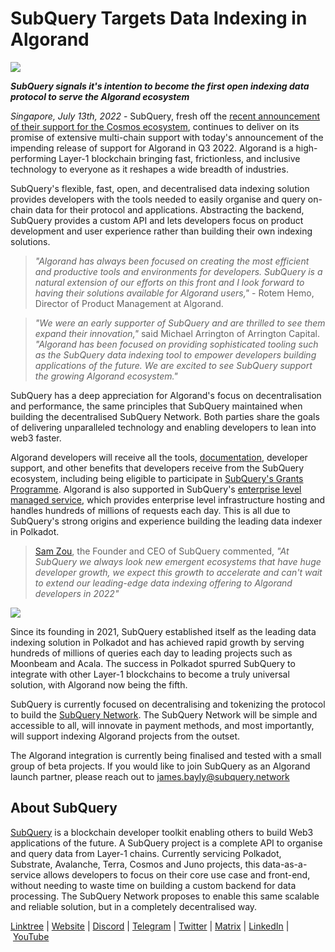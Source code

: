 # SubQuery Targets Data Indexing in Algorand

![](https://miro.medium.com/max/1400/0*D8L463hl0G8Ho9fN)

**_SubQuery signals it's intention to become the first open indexing data protocol to serve the Algorand ecosystem_**

*Singapore, July 13th, 2022* - SubQuery, fresh off the [recent announcement of their support for the Cosmos ecosystem](./20220609-juno-cosmos.md), continues to deliver on its promise of extensive multi-chain support with today's announcement of the impending release of support for Algorand in Q3 2022. Algorand is a high-performing Layer-1 blockchain bringing fast, frictionless, and inclusive technology to everyone as it reshapes a wide breadth of industries.

SubQuery's flexible, fast, open, and decentralised data indexing solution provides developers with the tools needed to easily organise and query on-chain data for their protocol and applications. Abstracting the backend, SubQuery provides a custom API and lets developers focus on product development and user experience rather than building their own indexing solutions.

> _"Algorand has always been focused on creating the most efficient and productive tools and environments for developers. SubQuery is a natural extension of our efforts on this front and I look forward to having their solutions available for Algorand users,"_ - Rotem Hemo, Director of Product Management at Algorand.

> _"We were an early supporter of SubQuery and are thrilled to see them expand their innovation,"_ said Michael Arrington of Arrington Capital. _"Algorand has been focused on providing sophisticated tooling such as the SubQuery data indexing tool to empower developers building applications of the future. We are excited to see SubQuery support the growing Algorand ecosystem."_

SubQuery has a deep appreciation for Algorand's focus on decentralisation and performance, the same principles that SubQuery maintained when building the decentralised SubQuery Network. Both parties share the goals of delivering unparalleled technology and enabling developers to lean into web3 faster.

Algorand developers will receive all the tools, [documentation](https://academy.subquery.network/), developer support, and other benefits that developers receive from the SubQuery ecosystem, including being eligible to participate in [SubQuery's Grants Programme](https://subquery.network/grants). Algorand is also supported in SubQuery's [enterprise level managed service](https://managedservice.subquery.networks), which provides enterprise level infrastructure hosting and handles hundreds of millions of requests each day. This is all due to SubQuery's strong origins and experience building the leading data indexer in Polkadot.

> [Sam Zou](https://twitter.com/zoujialiu), the Founder and CEO of SubQuery commented, *"At SubQuery we always look new emergent ecosystems that have huge developer growth, we expect this growth to accelerate and can't wait to extend our leading-edge data indexing offering to Algorand developers in 2022"*

![](https://miro.medium.com/max/1400/0*hXXkXh94-KnJWgC_)

Since its founding in 2021, SubQuery established itself as the leading data indexing solution in Polkadot and has achieved rapid growth by serving hundreds of millions of queries each day to leading projects such as Moonbeam and Acala. The success in Polkadot spurred SubQuery to integrate with other Layer-1 blockchains to become a truly universal solution, with Algorand now being the fifth.

SubQuery is currently focused on decentralising and tokenizing the protocol to build the [SubQuery Network](https://subquery.network/network). The SubQuery Network will be simple and accessible to all, will innovate in payment methods, and most importantly, will support indexing Algorand projects from the outset.

The Algorand integration is currently being finalised and tested with a small group of beta projects. If you would like to join SubQuery as an Algorand launch partner, please reach out to james.bayly@subquery.network

## About SubQuery

[SubQuery](https://subquery.network/) is a blockchain developer toolkit enabling others to build Web3 applications of the future. A SubQuery project is a complete API to organise and query data from Layer-1 chains. Currently servicing Polkadot, Substrate, Avalanche, Terra, Cosmos and Juno projects, this data-as-a-service allows developers to focus on their core use case and front-end, without needing to waste time on building a custom backend for data processing. The SubQuery Network proposes to enable this same scalable and reliable solution, but in a completely decentralised way.

​​[Linktree](https://linktr.ee/subquerynetwork) | [Website](https://subquery.network/) | [Discord](https://discord.com/invite/78zg8aBSMG) | [Telegram](https://t.me/subquerynetwork) | [Twitter](https://twitter.com/subquerynetwork) | [Matrix](https://matrix.to/#/#subquery:matrix.org) | [LinkedIn](https://www.linkedin.com/company/subquery) | [YouTube](https://www.youtube.com/channel/UCi1a6NUUjegcLHDFLr7CqLw)
